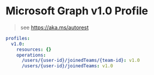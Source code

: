 # Microsoft Graph v1.0 Profile

> see https://aka.ms/autorest

``` yaml
profiles:
  v1.0:
    resources: {}
    operations:
      /users/{user-id}/joinedTeams/{team-id}: v1.0
      /users/{user-id}/joinedTeams: v1.0

```
